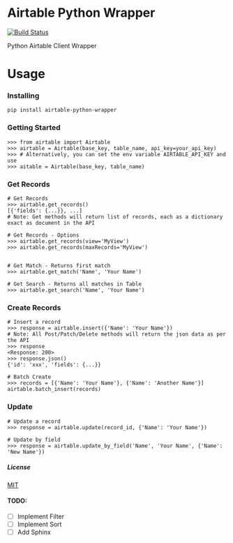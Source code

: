 # Airtable Python Wrapper

[![Build Status](https://travis-ci.org/gtalarico/airtable-python-wrapper.svg?branch=master)](https://travis-ci.org/gtalarico/airtable-python-wrapper)

Python Airtable Client Wrapper

# Usage

### Installing

`pip install airtable-python-wrapper`

### Getting Started

```
>>> from airtable import Airtable
>>> airtable = Airtable(base_key, table_name, api_key=your_api_key)
>>> # Alternatively, you can set the env variable AIRTABLE_API_KEY and use
>>> aitable = Airtable(base_key, table_name)
```

### Get Records

```
# Get Records
>>> airtable.get_records()
[{'fields': {...}}, ...]
# Note: Get methods will return list of records, each as a dictionary exact as document in the API

# Get Records - Options
>>> airtable.get_records(view='MyView')
>>> airtable.get_records(maxRecords='MyView')


# Get Match - Returns first match
>>> airtable.get_match('Name', 'Your Name')

# Get Search - Returns all matches in Table
>>> airtable.get_search('Name', 'Your Name')

```

### Create Records

```
# Insert a record
>>> response = airtable.insert({'Name': 'Your Name'})
# Note: All Post/Patch/Delete methods will return the json data as per the API
>>> response
<Response: 200>
>>> response.json()
{'id': 'xxx', 'fields': {...}}

# Batch Create
>>> records = [{'Name': 'Your Name'}, {'Name': 'Another Name'}]
airtable.batch_insert(records)
```

### Update

```
# Update a record
>>> response = airtable.update(record_id, {'Name': 'Your Name'})

# Update by field
>>> response = airtable.update_by_field('Name', 'Your Name', {'Name': 'New Name'})
```

##### License
[MIT](https://opensource.org/licenses/MIT)

#### TODO:

- [ ] Implement Filter
- [ ] Implement Sort
- [ ] Add Sphinx
